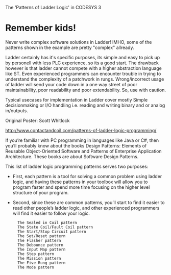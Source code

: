 The 'Patterns of Ladder Logic' in CODESYS 3

# Remember kids!
Never write complex software solutions in Ladder! 
IMHO, some of the patterns shown in the example are pretty "complex" allready.

Ladder certainly has it's specific purposes, its simple and easy to pick up by personell with less PLC experience, so its a good start.
The drawback however is that ladder cannot compete with a higher abstraction language like ST. Even experienced programmers can encounter trouble in trying to understand the complexity of a patchwork in rungs. Wrong/incorrect usage of ladder will send your code down in a one way street of poor maintainability, poor readability and poor extendability. So, use with caution.

Typical usecases for implementation in Ladder cover mostly Simple decisionmaking or I/O handling i.e. reading and writing binary and or analog in/outputs. 


Original Poster: Scott Whitlock

http://www.contactandcoil.com/patterns-of-ladder-logic-programming/

If you’re familiar with PC programming in languages like Java or C#, then you’ll probably know about the books Design Patterns: Elements of Reusable Object-Oriented Software and Patterns of Enterprise Application Architecture. These books are about Software Design Patterns.

This list of ladder logic programming patterns serves two purposes: 

* First, each pattern is a tool for solving a common problem using ladder logic, and having these patterns in your toolbox will allow you to program faster and spend more time focusing on the higher level structure of your program. 

* Second, since these are common patterns, you’ll start to find it easier to read other people’s ladder logic, and other experienced programmers will find it easier to follow your logic.

        The Sealed in Coil pattern
        The State Coil/Fault Coil pattern
        The Start/Stop Circuit pattern
        The Set/Reset pattern
        The Flasher pattern
        The Debounce pattern
        The Input Map pattern
        The Step pattern
        The Mission pattern
        The Five Rung pattern
        The Mode pattern
     
